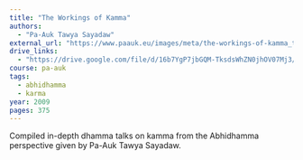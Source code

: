 ```yaml
---
title: "The Workings of Kamma"
authors:
  - "Pa-Auk Tawya Sayadaw"
external_url: "https://www.paauk.eu/images/meta/the-workings-of-kamma_thumb.pdf"
drive_links:
  - "https://drive.google.com/file/d/16b7YgP7jbGQM-TksdsWhZN0jhOV07Mj3/view?usp=sharing"
course: pa-auk
tags:
  - abhidhamma
  - karma
year: 2009
pages: 375
---
```


Compiled in-depth dhamma talks on kamma from the Abhidhamma perspective given by Pa-Auk Tawya Sayadaw.
